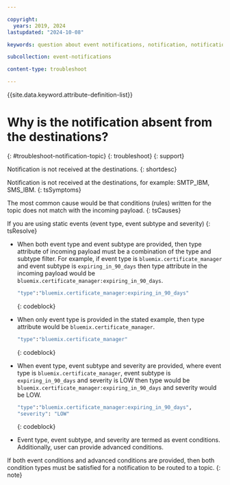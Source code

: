 ```yaml
---

copyright:
  years: 2019, 2024
lastupdated: "2024-10-08"

keywords: question about event notifications, notification, notifications

subcollection: event-notifications

content-type: troubleshoot

---
```


{{site.data.keyword.attribute-definition-list}}

# Why is the notification absent from the destinations?
{: #troubleshoot-notification-topic}
{: troubleshoot}
{: support}

Notification is not received at the destinations.
{: shortdesc}

Notification is not received at the destinations, for example: SMTP_IBM, SMS_IBM.
{: tsSymptoms}

The most common cause would be that conditions (rules) written for the topic does not match with the incoming payload.
{: tsCauses}

If you are using static events (event type, event subtype and severity)
{: tsResolve}

- When both event type and event subtype are provided, then type attribute of incoming payload must be a combination of the type and subtype filter. For example, if event type is `bluemix.certificate_manager` and event subtype is `expiring_in_90_days` then type attribute in the incoming payload would be `bluemix.certificate_manager:expiring_in_90_days`.

   ```cmd
   "type":"bluemix.certificate_manager:expiring_in_90_days"
   ```
   {: codeblock}

- When only event type is provided in the stated example, then type attribute would be `bluemix.certificate_manager`.

   ```cmd
   "type":"bluemix.certificate_manager"
   ```
   {: codeblock}

- When event type, event subtype and severity are provided, where event type is `bluemix.certificate_manager`, event subtype is `expiring_in_90_days` and severity is LOW then type would be `bluemix.certificate_manager:expiring_in_90_days` and severity would be LOW.

   ```cmd
   "type":"bluemix.certificate_manager:expiring_in_90_days",
   "severity": "LOW"
   ```
   {: codeblock}

- Event type, event subtype, and severity are termed as event conditions. Additionally, user can provide advanced conditions.

If both event conditions and advanced conditions are provided, then both condition types must be satisfied for a notification to be routed to a topic.
{: note}
